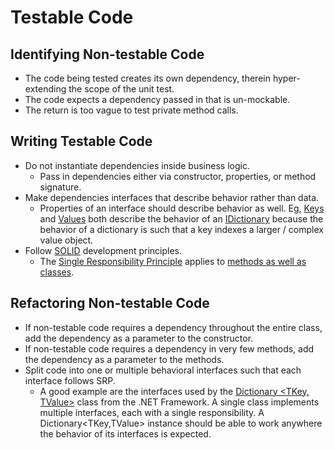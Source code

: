 # Testable Code

## Identifying Non-testable Code
* The code being tested creates its own dependency, therein hyper-extending the
scope of the unit test.
* The code expects a dependency passed in that is un-mockable.
* The return is too vague to test private method calls.

## Writing Testable Code
* Do not instantiate dependencies inside business logic.
  * Pass in dependencies either via constructor, properties, or method signature.
* Make dependencies interfaces that describe behavior rather than data.
  * Properties of an interface should describe behavior as well. Eg,
  [Keys](https://msdn.microsoft.com/en-us/library/system.collections.idictionary.keys.aspx)
  and
  [Values](https://msdn.microsoft.com/en-us/library/system.collections.idictionary.values.aspx) both describe the behavior of an
  [IDictionary](https://msdn.microsoft.com/en-us/library/System.Collections.IDictionary.aspx)
  because the behavior of a dictionary is such that a key indexes a larger /
  complex value object.
* Follow [SOLID](http://en.wikipedia.org/wiki/SOLID_%28object-oriented_design%29)
development principles.
    * The [Single Responsibility Principle](http://en.wikipedia.org/wiki/Single_responsibility_principle)
    applies to [methods as well as classes](http://www.developerfusion.com/article/137636/taking-the-single-responsibility-principle-seriously/).

## Refactoring Non-testable Code
* If non-testable code requires a dependency throughout the entire class, add
the dependency as a parameter to the constructor.
* If non-testable code requires a dependency in very few methods, add the
dependency as a parameter to the methods.
* Split code into one or multiple behavioral interfaces such that each interface
follows SRP.
  * A good example are the interfaces used by the
  [Dictionary \<TKey, TValue\>](https://msdn.microsoft.com/en-us/library/xfhwa508.aspx)
  class from the .NET Framework.  A single class implements multiple interfaces,
  each with a single responsibility.  A Dictionary<TKey,TValue> instance should
  be able to work anywhere the behavior of its interfaces is expected.

